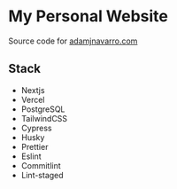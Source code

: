 # My Personal Website

Source code for [adamjnavarro.com](https://www.adamjnavarro.com)

## Stack

- Nextjs
- Vercel
- PostgreSQL
- TailwindCSS
- Cypress
- Husky
- Prettier
- Eslint
- Commitlint
- Lint-staged
